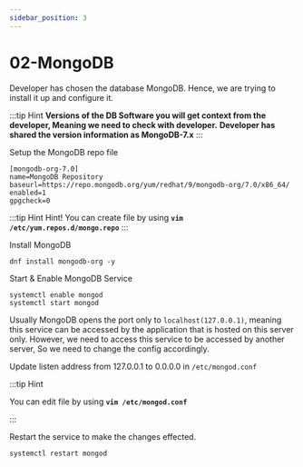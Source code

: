```yaml
---
sidebar_position: 3
---
```


# 02-MongoDB

Developer has chosen the database MongoDB. Hence, we are trying to install it up and configure it. 

:::tip Hint
**Versions of the DB Software you will get context from the developer, Meaning we need to check with developer.**
**Developer has shared the version information as MongoDB-7.x**
:::

Setup the MongoDB repo file 

``` shell title=/etc/yum.repos.d/mongo.repo
[mongodb-org-7.0]
name=MongoDB Repository
baseurl=https://repo.mongodb.org/yum/redhat/9/mongodb-org/7.0/x86_64/
enabled=1
gpgcheck=0
```

:::tip Hint
Hint! You can create file by using **`vim /etc/yum.repos.d/mongo.repo`**
:::

Install MongoDB 

```shell 
dnf install mongodb-org -y 
```

Start & Enable MongoDB Service 

```shell 
systemctl enable mongod 
systemctl start mongod 
```

Usually MongoDB opens the port only to `localhost(127.0.0.1)`, meaning this service can be accessed by the application that is hosted on this server only. However, we need to access this service to be accessed by another server, So we need to change the config accordingly.

Update listen address from 127.0.0.1 to 0.0.0.0 in `/etc/mongod.conf`

:::tip Hint

You can edit file by using **`vim /etc/mongod.conf`**

:::

Restart the service to make the changes effected.

```shell 
systemctl restart mongod
```

